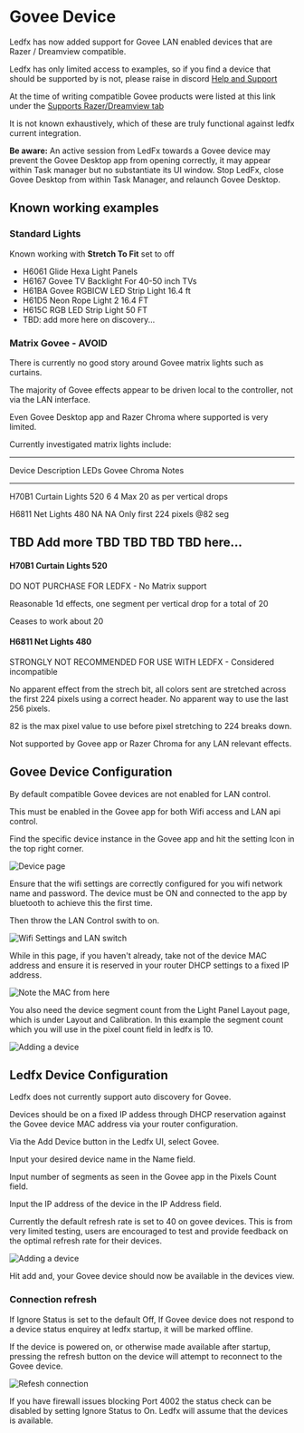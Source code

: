 # Govee Device

Ledfx has now added support for Govee LAN enabled devices that are Razer
/ Dreamview compatible.

Ledfx has only limited access to examples, so if you find a device that
should be supported by is not, please raise in discord [Help and
Support](https://discord.gg/h3Atx4mkCh)

At the time of writing compatible Govee products were listed at this
link under the [Supports Razer/Dreamview
tab](https://desktop.govee.com/razer/devices)

It is not known exhaustively, which of these are truly functional
against ledfx current integration.

**Be aware:** An active session from LedFx towards a Govee device may
prevent the Govee Desktop app from opening correctly, it may appear
within Task manager but no substantiate its UI window. Stop LedFx, close
Govee Desktop from within Task Manager, and relaunch Govee Desktop.

## Known working examples

### Standard Lights

Known working with **Stretch To Fit** set to off

-   H6061 Glide Hexa Light Panels
-   H6167 Govee TV Backlight For 40-50 inch TVs
-   H61BA Govee RGBICW LED Strip Light 16.4 ft
-   H61D5 Neon Rope Light 2 16.4 FT
-   H615C RGB LED Strip Light 50 FT
-   TBD: add more here on discovery\...

### Matrix Govee - AVOID

There is currently no good story around Govee matrix lights such as
curtains.

The majority of Govee effects appear to be driven local to the
controller, not via the LAN interface.

Even Govee Desktop app and Razer Chroma where supported is very limited.

Currently investigated matrix lights include:

  ----------------------------------------------------------------------------
  Device   Description      LEDs   Govee   Chroma   Notes
  -------- ---------------- ------ ------- -------- --------------------------
  H70B1    Curtain Lights   520    6       4        Max 20 as per vertical
                                                    drops

  H6811    Net Lights       480    NA      NA       Only first 224 pixels \@82
                                                    seg

  TBD      Add more         TBD    TBD     TBD      TBD
           here\...
  ----------------------------------------------------------------------------

#### H70B1 Curtain Lights 520

DO NOT PURCHASE FOR LEDFX - No Matrix support

Reasonable 1d effects, one segment per vertical drop for a total of 20

Ceases to work about 20

#### H6811 Net Lights 480

STRONGLY NOT RECOMMENDED FOR USE WITH LEDFX - Considered incompatible

No apparent effect from the strech bit, all colors sent are stretched
across the first 224 pixels using a correct header. No apparent way to
use the last 256 pixels.

82 is the max pixel value to use before pixel stretching to 224 breaks
down.

Not supported by Govee app or Razer Chroma for any LAN relevant effects.

## Govee Device Configuration

By default compatible Govee devices are not enabled for LAN control.

This must be enabled in the Govee app for both Wifi access and LAN api
control.

Find the specific device instance in the Govee app and hit the setting
Icon in the top right corner.

![Device page](/_static/devices/govee/settings.jpg)

Ensure that the wifi settings are correctly configured for you wifi
network name and password. The device must be ON and connected to the
app by bluetooth to achieve this the first time.

Then throw the LAN Control swith to on.

![Wifi Settings and LAN switch](/_static/devices/govee/LAN_switch.jpg)

While in this page, if you haven\'t already, take not of the device MAC
address and ensure it is reserved in your router DHCP settings to a
fixed IP address.

![Note the MAC from here](/_static/devices/govee/MAC.jpg)

You also need the device segment count from the Light Panel Layout page,
which is under Layout and Calibration. In this example the segment count
which you will use in the pixel count field in ledfx is 10.

![Adding a device](/_static/devices/govee/segments.jpg)

## Ledfx Device Configuration

Ledfx does not currently support auto discovery for Govee.

Devices should be on a fixed IP addess through DHCP reservation against
the Govee device MAC address via your router configuration.

Via the Add Device button in the Ledfx UI, select Govee.

Input your desired device name in the Name field.

Input number of segments as seen in the Govee app in the Pixels Count
field.

Input the IP address of the device in the IP Address field.

Currently the default refresh rate is set to 40 on govee devices. This
is from very limited testing, users are encouraged to test and provide
feedback on the optimal refresh rate for their devices.

![Adding a device](/_static/devices/govee/add_govee.png)

Hit add and, your Govee device should now be available in the devices
view.

### Connection refresh

If Ignore Status is set to the default Off, If Govee device does not
respond to a device status enquirey at ledfx startup, it will be marked
offline.

If the device is powered on, or otherwise made available after startup,
pressing the refresh button on the device will attempt to reconnect to
the Govee device.

![Refesh connection](/_static/devices/govee/refresh.png)

If you have firewall issues blocking Port 4002 the status check can be
disabled by setting Ignore Status to On. Ledfx will assume that the
devices is available.
